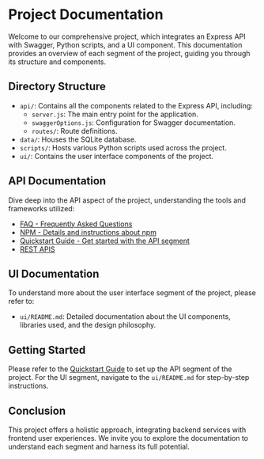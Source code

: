 # Project Documentation

Welcome to our comprehensive project, which integrates an Express API with Swagger, Python scripts, and a UI component. This documentation provides an overview of each segment of the project, guiding you through its structure and components.

## Directory Structure

- `api/`: Contains all the components related to the Express API, including:
   - `server.js`: The main entry point for the application.
   - `swaggerOptions.js`: Configuration for Swagger documentation.
   - `routes/`: Route definitions.
- `data/`: Houses the SQLite database.
- `scripts/`: Hosts various Python scripts used across the project.
- `ui/`: Contains the user interface components of the project.

## API Documentation

Dive deep into the API aspect of the project, understanding the tools and frameworks utilized:

- [FAQ - Frequently Asked Questions](api/faq.md) 
- [NPM - Details and instructions about npm](api/npm.md)
- [Quickstart Guide - Get started with the API segment](api/REST.md)
- [REST APIS](api/quickstart.md)

## UI Documentation

To understand more about the user interface segment of the project, please refer to:

- `ui/README.md`: Detailed documentation about the UI components, libraries used, and the design philosophy.

## Getting Started

Please refer to the [Quickstart Guide](api/quickstart.md) to set up the API segment of the project. For the UI segment, navigate to the `ui/README.md` for step-by-step instructions.

## Conclusion

This project offers a holistic approach, integrating backend services with frontend user experiences. We invite you to explore the documentation to understand each segment and harness its full potential.

